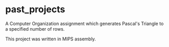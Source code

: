 # past_projects
A Computer Organization assignment which generates Pascal's Triangle to a specified number of rows.

This project was written in MIPS assembly.
